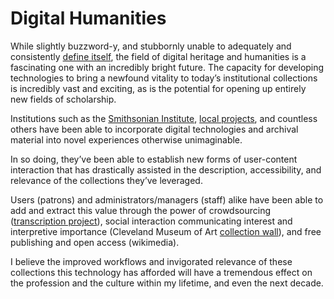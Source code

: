 # Digital Humanities

<!-- {
  "tags": ["digital humanities", "school", "MUSE-359", "future" ]
} -->

While slightly buzzword-y, and stubbornly unable to adequately and consistently [define itself](http://whatisdigitalhumanities.com/),
  the field of digital heritage and humanities is a fascinating one with an incredibly bright future. The capacity for developing
  technologies to bring a newfound vitality to today’s institutional collections is incredibly vast and exciting, as is the
  potential for opening up entirely new fields of scholarship.

Institutions such as the [Smithsonian Institute](https://www.si.edu/), [local projects](https://localprojects.net/), and countless
  others have been able to incorporate digital technologies and archival material into novel experiences otherwise unimaginable.

In so doing, they’ve been able to establish new forms of user-content interaction that has drastically assisted in the description,
  accessibility, and relevance of the collections they’ve leveraged.

Users (patrons) and administrators/managers (staff) alike have been able to add and extract this value through the power of crowdsourcing
  ([transcription project](https://transcription.si.edu/)), social interaction communicating interest and interpretive importance
  (Cleveland Museum of Art [collection wall](http://www.clevelandart.org/gallery-one/collection-wall)), and free publishing and open
  access (wikimedia).

  I believe the improved workflows and invigorated relevance of these collections this technology has afforded will have a tremendous
    effect on the profession and the culture within my lifetime, and even the next decade.
